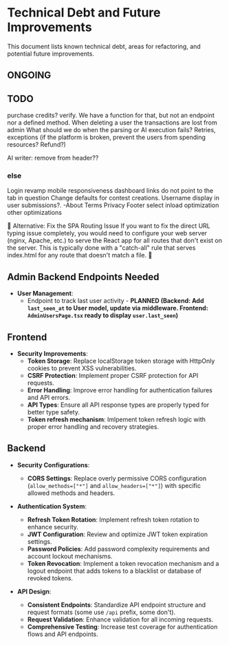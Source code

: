 # Technical Debt and Future Improvements

This document lists known technical debt, areas for refactoring, and potential future improvements.

## ONGOING



## TODO
purchase credits? verify. We have a function for that, but not an endpoint nor a defined method.
When deleting a user the transactions are lost from admin
What should we do when the parsing or AI execution fails? Retries, exceptions (if the platform is broken, prevent the users from spending resources? Refund?)

AI writer: remove from header??


### else
Login revamp
mobile responsiveness
dashboard links do not point to the tab in question
Change defaults for contest creations. 
Username display in user submissions?.
-About Terms Privacy Footer
select inload optimization
other optimizations


🔧 Alternative: Fix the SPA Routing Issue
If you want to fix the direct URL typing issue completely, you would need to configure your web server (nginx, Apache, etc.) to serve the React app for all routes that don't exist on the server. This is typically done with a "catch-all" rule that serves index.html for any route that doesn't match a file. 🎉


## Admin Backend Endpoints Needed

* **User Management**:
  * Endpoint to track last user activity - **PLANNED (Backend: Add `last_seen_at` to User model, update via middleware. Frontend: `AdminUsersPage.tsx` ready to display `user.last_seen`)**


## Frontend

* **Security Improvements**:
  * **Token Storage**: Replace localStorage token storage with HttpOnly cookies to prevent XSS vulnerabilities.
  * **CSRF Protection**: Implement proper CSRF protection for API requests.
  * **Error Handling**: Improve error handling for authentication failures and API errors.
  * **API Types**: Ensure all API response types are properly typed for better type safety.
  * **Token refresh mechanism**: Imlpement token refresh logic with proper error handling and recovery strategies.

## Backend

* **Security Configurations**:
  * **CORS Settings**: Replace overly permissive CORS configuration (`allow_methods=["*"]` and `allow_headers=["*"]`) with specific allowed methods and headers.

* **Authentication System**:
  * **Refresh Token Rotation**: Implement refresh token rotation to enhance security.
  * **JWT Configuration**: Review and optimize JWT token expiration settings.
  * **Password Policies**: Add password complexity requirements and account lockout mechanisms.
  * **Token Revocation**: Implement a token revocation mechanism and a logout endpoint that adds tokens to a blacklist or database of revoked tokens.

* **API Design**:
  * **Consistent Endpoints**: Standardize API endpoint structure and request formats (some use `/api` prefix, some don't).
  * **Request Validation**: Enhance validation for all incoming requests.
  * **Comprehensive Testing**: Increase test coverage for authentication flows and API endpoints. 